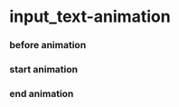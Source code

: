# input_text-animation

### before animation  
<imd src="images/input-before_animation.PNG" width="600px">
  
  
### start animation  
<imd src="images/input-start_animation1.PNG" width="600">
 
<imd src="images/input-start_animation2.PNG" width="600">
  
  
### end animation  
<imd src="images/input-end_animation.PNG" width="600">
